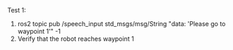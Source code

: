 
Test 1:
1) ros2 topic pub /speech_input std_msgs/msg/String "data: 'Please go to waypoint 1'" -1
2) Verify that the robot reaches waypoint 1

